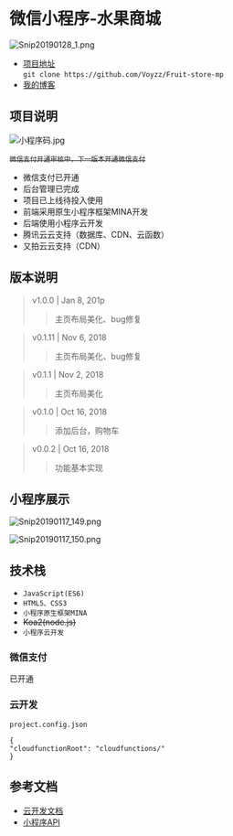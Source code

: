 # 微信小程序-水果商城

![Snip20190128_1.png](http://voyz-image.test.upcdn.net/2019/01/28/a2f5e319de86108adb4adad67908d27a.png)

 
- [项目地址](https://github.com/Voyzz/Fruit-store-mp)   
  `git clone https://github.com/Voyzz/Fruit-store-mp`
- [我的博客](http://blog.voyz.vip)

## 项目说明
![小程序码.jpg](http://voyz-image.test.upcdn.net/2018/11/06/e73d196b310001b803c4d7abe72a5a28.jpg)

  
~~`微信支付开通审核中，下一版本开通微信支付`~~ 

- 微信支付已开通
- 后台管理已完成
- 项目已上线待投入使用
- 前端采用原生小程序框架MINA开发
- 后端使用小程序云开发
- 腾讯云云支持（数据库、CDN、云函数）
- 又拍云云支持（CDN）

## 版本说明
> v1.0.0 | Jan 8, 201p
>> 主页布局美化、bug修复

> v0.1.11 | Nov 6, 2018
>> 主页布局美化、bug修复

> v0.1.1 | Nov 2, 2018
>> 主页布局美化

> v0.1.0 | Oct 16, 2018
>> 添加后台，购物车

> v0.0.2 | Oct 16, 2018
>> 功能基本实现

## 小程序展示
![Snip20190117_149.png](http://voyz-image.test.upcdn.net/2019/01/17/20774362b08b70bc676458a4375d9f71.png)

![Snip20190117_150.png](http://voyz-image.test.upcdn.net/2019/01/17/c4484768580d476848b24d21d01d7d9d.png)


## 技术栈  

- `JavaScript(ES6) `
- `HTML5、CSS3  `
- `小程序原生框架MINA ` 
- ~~Koa2(node.js)~~
- `小程序云开发` 

### 微信支付
已开通

### 云开发
`project.config.json`
```
{  
"cloudfunctionRoot": "cloudfunctions/"  
}  
```   

## 参考文档

- [云开发文档](https://developers.weixin.qq.com/miniprogram/dev/wxcloud/basis/getting-started.html)
- [小程序API](https://developers.weixin.qq.com/miniprogram/dev/api/)



